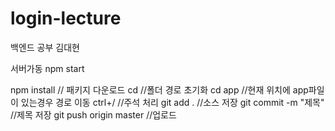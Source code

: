 # login-lecture
백엔드 공부 김대현

서버가동 npm start

npm install // 패키지 다운로드
cd //폴더 경로 초기화
cd app //현재 위치에 app파일이 있는경우 경로 이동
ctrl+/  //주석 처리
 git add . //소스 저장
 git commit -m "제목" //제목 저장
 git push origin master //업로드
 